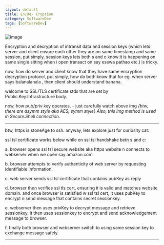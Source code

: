 ```yaml
---
layout: default
title: En/De- Cryption
category: SoftwareDev
tags: [SoftwareDev]
---
```

![image](https://github.com/sbibek086/write-the-docs/assets/11883023/0d2baa73-23ea-4430-8570-154023390893)

Encryption and decryption of intransit data and session keys (which lets server and client ensure each other they are on same timestamp and same session, put simply, session keys lets both s and c know it is happening on same single sitting when i open transact on say esewa pathao etc.) is tricky.

now, how do server and client know that they have same encryption decryption protocol, put simply, how do both know that for eg. when server says balanalanala , then client should understand banana.

welcome to SSL/TLS certificate stds that are set by Public.Key.Infrastructure body.

now, how pub/priv key operates, - just carefully watch above img
_{btw, there are asymm style aka AES, symm style}_
_Also, this img method is used in Secure.Shell connection._

---
btw, https is stoneAge to ssh. anyway, lets explore just for curiosity cat:

ssl tsl certificate works below while on ssl tsl handshake betn s and c:

a. browser opens ssl tsl secure website aka https website n connects to webserver when we open say amazon.com

b. browser attempts to verify authenticity of web server by requesting identifiable information.

c. web server sends ssl tsl certificate that contains pubKey as reply

d. browser then verifies ssl tls cert, ensuring it is valid and matches website domain. and once browser is satisfied w ssl tsl cert, it uses pubKey to encrypt n send message that contains secret sessionkey.

e. webserver then uses privKey to decrypt message and retrieve sessionkey. it then uses sessionkey to encrypt and send acknowledgement message to browser.

f. finally both browser and webserver switch to using same session key to exchange message safely.

---
~~~now, when we are tunnelling ie to say making our local machine as server endpoint, then we are shortcutting all certificate provisioning so that we dont have to do all this process again. its now one shortcut.~~~ WRONG sattement because tunnelling has to do w SSH type connection.
